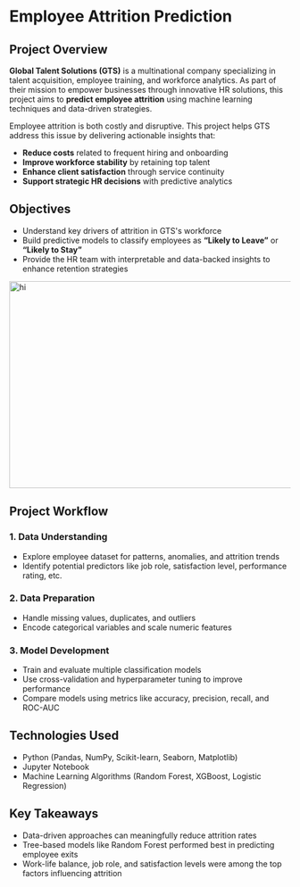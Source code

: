 # Employee Attrition Prediction

## Project Overview

**Global Talent Solutions (GTS)** is a multinational company specializing in talent acquisition, employee training, and workforce analytics. As part of their mission to empower businesses through innovative HR solutions, this project aims to **predict employee attrition** using machine learning techniques and data-driven strategies.

Employee attrition is both costly and disruptive. This project helps GTS address this issue by delivering actionable insights that:

* **Reduce costs** related to frequent hiring and onboarding
* **Improve workforce stability** by retaining top talent
* **Enhance client satisfaction** through service continuity
* **Support strategic HR decisions** with predictive analytics

## Objectives

* Understand key drivers of attrition in GTS's workforce
* Build predictive models to classify employees as **“Likely to Leave”** or **“Likely to Stay”**
* Provide the HR team with interpretable and data-backed insights to enhance retention strategies

<img width="890" height="371" alt="hi" src="https://github.com/user-attachments/assets/76787d91-4c9b-41cf-9e99-318bdb42202d" />


## Project Workflow

### 1. Data Understanding

* Explore employee dataset for patterns, anomalies, and attrition trends
* Identify potential predictors like job role, satisfaction level, performance rating, etc.

### 2. Data Preparation

* Handle missing values, duplicates, and outliers
* Encode categorical variables and scale numeric features

### 3. Model Development

* Train and evaluate multiple classification models
* Use cross-validation and hyperparameter tuning to improve performance
* Compare models using metrics like accuracy, precision, recall, and ROC-AUC

## Technologies Used

* Python (Pandas, NumPy, Scikit-learn, Seaborn, Matplotlib)
* Jupyter Notebook
* Machine Learning Algorithms (Random Forest, XGBoost, Logistic Regression)



## Key Takeaways

* Data-driven approaches can meaningfully reduce attrition rates
* Tree-based models like Random Forest performed best in predicting employee exits
* Work-life balance, job role, and satisfaction levels were among the top factors influencing attrition
